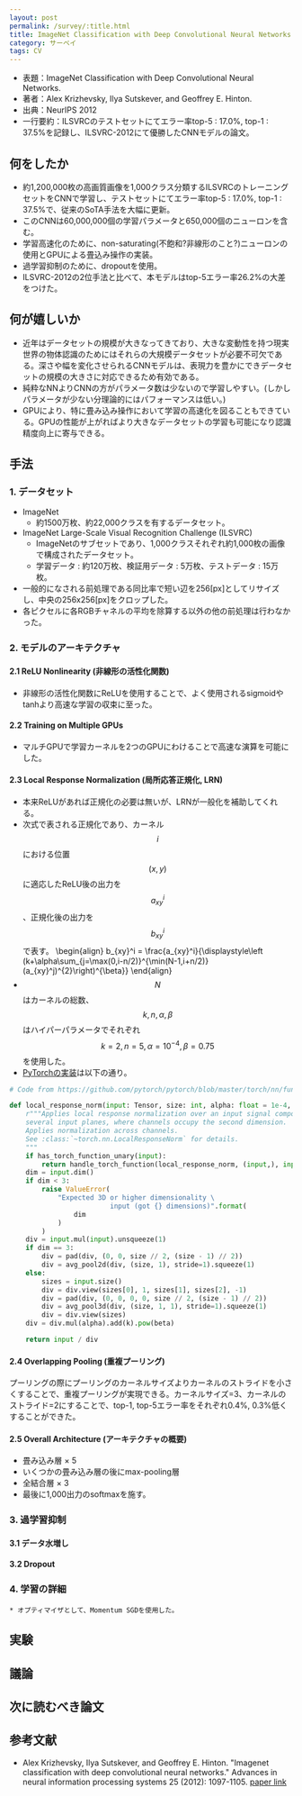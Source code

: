 ```yaml
---
layout: post
permalink: /survey/:title.html
title: ImageNet Classification with Deep Convolutional Neural Networks.
category: サーベイ
tags: CV
---
```

* 表題：ImageNet Classification with Deep Convolutional Neural Networks.
* 著者：Alex Krizhevsky, Ilya Sutskever, and Geoffrey E. Hinton.
* 出典：NeurIPS 2012
* 一行要約：ILSVRCのテストセットにてエラー率top-5 : 17.0%, top-1 : 37.5%を記録し、ILSVRC-2012にて優勝したCNNモデルの論文。
<!--more-->

## 何をしたか
* 約1,200,000枚の高画質画像を1,000クラス分類するILSVRCのトレーニングセットをCNNで学習し、テストセットにてエラー率top-5 : 17.0%, top-1 : 37.5%で、従来のSoTA手法を大幅に更新。
* このCNNは60,000,000個の学習パラメータと650,000個のニューロンを含む。
* 学習高速化のために、non-saturating(不飽和?非線形のこと?)ニューロンの使用とGPUによる畳込み操作の実装。
* 過学習抑制のために、dropoutを使用。
* ILSVRC-2012の2位手法と比べて、本モデルはtop-5エラー率26.2%の大差をつけた。

## 何が嬉しいか
* 近年はデータセットの規模が大きなってきており、大きな変動性を持つ現実世界の物体認識のためにはそれらの大規模データセットが必要不可欠である。深さや幅を変化させられるCNNモデルは、表現力を豊かにできデータセットの規模の大きさに対応できるため有効である。
* 純粋なNNよりCNNの方がパラメータ数は少ないので学習しやすい。(しかしパラメータが少ない分理論的にはパフォーマンスは低い。)
* GPUにより、特に畳み込み操作において学習の高速化を図ることもできている。GPUの性能が上がればより大きなデータセットの学習も可能になり認識精度向上に寄与できる。

## 手法
### 1. データセット
* ImageNet
    * 約1500万枚、約22,000クラスを有するデータセット。
* ImageNet Large-Scale Visual Recognition Challenge (ILSVRC)
    * ImageNetのサブセットであり、1,000クラスそれぞれ約1,000枚の画像で構成されたデータセット。
    * 学習データ : 約120万枚、検証用データ : 5万枚、テストデータ : 15万枚。 
* 一般的になされる前処理である同比率で短い辺を256[px]としてリサイズし、中央の256x256[px]をクロップした。
* 各ピクセルに各RGBチャネルの平均を除算する以外の他の前処理は行わなかった。


### 2. モデルのアーキテクチャ

#### 2.1 ReLU Nonlinearity (非線形の活性化関数)
* 非線形の活性化関数にReLUを使用することで、よく使用されるsigmoidやtanhより高速な学習の収束に至った。

#### 2.2 Training on Multiple GPUs
* マルチGPUで学習カーネルを2つのGPUにわけることで高速な演算を可能にした。

#### 2.3 Local Response Normalization (局所応答正規化, LRN)
* 本来ReLUがあれば正規化の必要は無いが、LRNが一般化を補助してくれる。
* 次式で表される正規化であり、カーネル$$ i $$における位置$$(x,y)$$に適応したReLU後の出力を$$ a_{xy}^i $$、正規化後の出力を$$ b_{xy}^i $$で表す。
\begin{align}
b_{xy}^i = \frac{a_{xy}^i}{\displaystyle\left
(k+\alpha\sum_{j=\max(0,i-n/2)}^{\min(N-1,i+n/2)}(a_{xy}^j)^{2}\right)^{\beta}}
\end{align}
* $$ N $$はカーネルの総数、$$ k, n, \alpha, \beta $$はハイパーパラメータでそれぞれ$$ k=2, n=5, \alpha=10^{-4}, \beta=0.75 $$を使用した。
* [PyTorchの実装](https://github.com/pytorch/pytorch/blob/master/torch/nn/functional.py#L2342)は以下の通り。

```python
# Code from https://github.com/pytorch/pytorch/blob/master/torch/nn/functional.py#L2342

def local_response_norm(input: Tensor, size: int, alpha: float = 1e-4, beta: float = 0.75, k: float = 1.0) -> Tensor:
    r"""Applies local response normalization over an input signal composed of
    several input planes, where channels occupy the second dimension.
    Applies normalization across channels.
    See :class:`~torch.nn.LocalResponseNorm` for details.
    """
    if has_torch_function_unary(input):
        return handle_torch_function(local_response_norm, (input,), input, size, alpha=alpha, beta=beta, k=k)
    dim = input.dim()
    if dim < 3:
        raise ValueError(
            "Expected 3D or higher dimensionality \
                         input (got {} dimensions)".format(
                dim
            )
        )
    div = input.mul(input).unsqueeze(1)
    if dim == 3:
        div = pad(div, (0, 0, size // 2, (size - 1) // 2)) 
        div = avg_pool2d(div, (size, 1), stride=1).squeeze(1)
    else:
        sizes = input.size()
        div = div.view(sizes[0], 1, sizes[1], sizes[2], -1)
        div = pad(div, (0, 0, 0, 0, size // 2, (size - 1) // 2))
        div = avg_pool3d(div, (size, 1, 1), stride=1).squeeze(1)
        div = div.view(sizes)
    div = div.mul(alpha).add(k).pow(beta)

    return input / div
```

#### 2.4 Overlapping Pooling (重複プーリング)
プーリングの際にプーリングのカーネルサイズよりカーネルのストライドを小さくすることで、重複プーリングが実現できる。カーネルサイズ=3、カーネルのストライド=2にすることで、top-1, top-5エラー率をそれぞれ0.4%, 0.3%低くすることができた。

#### 2.5 Overall Architecture (アーキテクチャの概要)
* 畳み込み層 × 5
* いくつかの畳み込み層の後にmax-pooling層
* 全結合層 × 3
* 最後に1,000出力のsoftmaxを施す。

### 3. 過学習抑制
#### 3.1 データ水増し
#### 3.2 Dropout

### 4. 学習の詳細
    * オプティマイザとして、Momentum SGDを使用した。

## 実験


## 議論

## 次に読むべき論文


## 参考文献
* Alex Krizhevsky, Ilya Sutskever, and Geoffrey E. Hinton. "Imagenet classification with deep convolutional neural networks." Advances in neural information processing systems 25 (2012): 1097-1105. [paper link](https://dl.acm.org/doi/abs/10.1145/3065386)